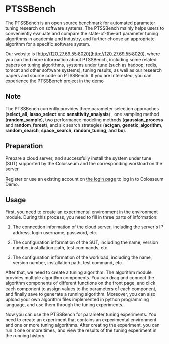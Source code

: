 # PTSSBench

The PTSSBench is an open source benchmark for automated parameter tuning research on software systems. The PTSSBench mainly helps users to conveniently evaluate and compare the state-of-the-art parameter tuning algorithms in academia and industry, and further choose an appropriate algorithm for a specific software system.

Our website is [http://120.27.69.55:8020](http://120.27.69.55:8020), where you can find more information about PTSSBench, including some related papers on tuning algorithms, systems under tune (such as hadoop, redis, tomcat and other software systems), tuning results, as well as our research papers and source code on PTSSBench. If you are interested, you can experience the PTSSBench project in the [demo](http://120.27.69.55:8020/#/login)

## Note

The PTSSBench currently provides three parameter selection approaches (**select_all**, **lasso_select** and **sensitivity_analysis**) , one sampling method (**random_sample**), two performance modeling methods (**gaussian_process** and **random_forest**), and six search strategies (**actgan**, **genetic_algorithm**, **random_search**, **space_search**, **random_tuning**, and **bo**). 

## Preparation

Prepare a cloud server, and successfully install the system under tune (SUT) supported by the Colosseum and the corresponding workload on the server.

Register or use an existing account on [the login page](http://120.27.69.55:8020/#/login) to log in to Colosseum Demo.

## Usage

First, you need to create an experimental environment in the environment module. During this process, you need to fill in three parts of information:

1. The connection information of the cloud server, including the server's IP address, login username, password, etc.

2. The configuration information of the SUT, including the name, version number, installation path, test commands, etc.

3. The configuration information of the workload, including the name, version number, installation path, test command, etc.

After that, we need to create a tuning algorithm. The algorithm module provides multiple algorithm components. You can drag and connect the algorithm components of different functions on the front page, and click each component to assign values to the parameters of each component, and finally save to generate a running algorithm. Moreover, you can also upload your own algorithm files implemented in python programming language, and use them through the tuning experiments.

Now you can use the PTSSBench for parameter tuning experiments. You need to create an experiment that contains an experimental environment and one or more tuning algorithms. After creating the experiment, you can run it one or more times, and view the results of the tuning experiment in the running history.

